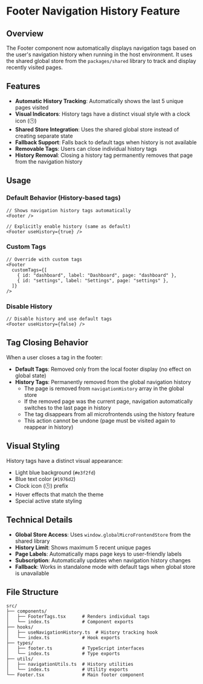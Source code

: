# Footer Navigation History Feature

## Overview

The Footer component now automatically displays navigation tags based on the user's navigation history when running in the host environment. It uses the shared global store from the `packages/shared` library to track and display recently visited pages.

## Features

- **Automatic History Tracking**: Automatically shows the last 5 unique pages visited
- **Visual Indicators**: History tags have a distinct visual style with a clock icon (🕒)
- **Shared Store Integration**: Uses the shared global store instead of creating separate state
- **Fallback Support**: Falls back to default tags when history is not available
- **Removable Tags**: Users can close individual history tags
- **History Removal**: Closing a history tag permanently removes that page from the navigation history

## Usage

### Default Behavior (History-based tags)

```tsx
// Shows navigation history tags automatically
<Footer />

// Explicitly enable history (same as default)
<Footer useHistory={true} />
```

### Custom Tags

```tsx
// Override with custom tags
<Footer
  customTags={[
    { id: "dashboard", label: "Dashboard", page: "dashboard" },
    { id: "settings", label: "Settings", page: "settings" },
  ]}
/>
```

### Disable History

```tsx
// Disable history and use default tags
<Footer useHistory={false} />
```

## Tag Closing Behavior

When a user closes a tag in the footer:

- **Default Tags**: Removed only from the local footer display (no effect on global state)
- **History Tags**: Permanently removed from the global navigation history
  - The page is removed from `navigationHistory` array in the global store
  - If the removed page was the current page, navigation automatically switches to the last page in history
  - The tag disappears from all microfrontends using the history feature
  - This action cannot be undone (page must be visited again to reappear in history)

## Visual Styling

History tags have a distinct visual appearance:

- Light blue background (`#e3f2fd`)
- Blue text color (`#1976d2`)
- Clock icon (🕒) prefix
- Hover effects that match the theme
- Special active state styling

## Technical Details

- **Global Store Access**: Uses `window.globalMicroFrontendStore` from the shared library
- **History Limit**: Shows maximum 5 recent unique pages
- **Page Labels**: Automatically maps page keys to user-friendly labels
- **Subscription**: Automatically updates when navigation history changes
- **Fallback**: Works in standalone mode with default tags when global store is unavailable

## File Structure

```
src/
├── components/
│   ├── FooterTags.tsx      # Renders individual tags
│   └── index.ts            # Component exports
├── hooks/
│   ├── useNavigationHistory.ts  # History tracking hook
│   └── index.ts            # Hook exports
├── types/
│   ├── footer.ts           # TypeScript interfaces
│   └── index.ts            # Type exports
├── utils/
│   ├── navigationUtils.ts  # History utilities
│   └── index.ts            # Utility exports
└── Footer.tsx              # Main footer component
```
